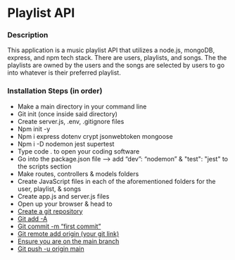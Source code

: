 <h1>Playlist API</h1>

<h3>Description</h3>
<p>This application is a music playlist API that utilizes a node.js, mongoDB, express, and npm tech stack. There are users, playlists, and songs. The the playlists are owned by the users and the songs are selected by users to go into whatever is their preferred playlist.
</p>

<h3>Installation Steps (in order)</h3>
<ul>
  <li>Make a main directory in your command line</li>
  <li>Git init (once inside said directory)</li>
  <li>Create server.js, .env, .gitignore files</li>
  <li>Npm init -y</li>
  <li>Npm i express dotenv crypt jsonwebtoken mongoose</li>
  <li>Npm i -D nodemon jest supertest</li>
  <li>Type code . to open your coding software</li>
  <li>Go into the package.json file —> add “dev”: “nodemon” & "test": "jest" to the scripts section</li>
  <li>Make routes, controllers & models folders</li>
  <li>Create JavaScript files in each of the aforementioned folders for the user, playlist, & songs</li>
  <li>Create app.js and server.js files</li>
  <li>Open up your browser & head to <a href = 'www.github.com' a> </li>
  <li>Create a git repository</li>
  <li>Git add -A</li>
  <li>Git commit -m “first commit”</li>
  <li>Git remote add origin (your git link)</li>
  <li>Ensure you are on the main branch</li>
  <li>Git push -u  origin main</li>
</ul>
